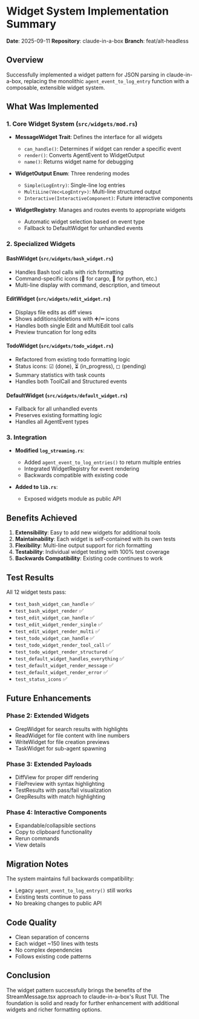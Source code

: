 # Widget System Implementation Summary

**Date**: 2025-09-11
**Repository**: claude-in-a-box
**Branch**: feat/alt-headless

## Overview

Successfully implemented a widget pattern for JSON parsing in claude-in-a-box, replacing the monolithic `agent_event_to_log_entry` function with a composable, extensible widget system.

## What Was Implemented

### 1. Core Widget System (`src/widgets/mod.rs`)
- **MessageWidget Trait**: Defines the interface for all widgets
  - `can_handle()`: Determines if widget can render a specific event
  - `render()`: Converts AgentEvent to WidgetOutput
  - `name()`: Returns widget name for debugging

- **WidgetOutput Enum**: Three rendering modes
  - `Simple(LogEntry)`: Single-line log entries
  - `MultiLine(Vec<LogEntry>)`: Multi-line structured output
  - `Interactive(InteractiveComponent)`: Future interactive components

- **WidgetRegistry**: Manages and routes events to appropriate widgets
  - Automatic widget selection based on event type
  - Fallback to DefaultWidget for unhandled events

### 2. Specialized Widgets

#### BashWidget (`src/widgets/bash_widget.rs`)
- Handles Bash tool calls with rich formatting
- Command-specific icons (🦀 for cargo, 🐍 for python, etc.)
- Multi-line display with command, description, and timeout

#### EditWidget (`src/widgets/edit_widget.rs`)
- Displays file edits as diff views
- Shows additions/deletions with ➕/➖ icons
- Handles both single Edit and MultiEdit tool calls
- Preview truncation for long edits

#### TodoWidget (`src/widgets/todo_widget.rs`)
- Refactored from existing todo formatting logic
- Status icons: ☑ (done), ⏳ (in_progress), ◻︎ (pending)
- Summary statistics with task counts
- Handles both ToolCall and Structured events

#### DefaultWidget (`src/widgets/default_widget.rs`)
- Fallback for all unhandled events
- Preserves existing formatting logic
- Handles all AgentEvent types

### 3. Integration

- **Modified `log_streaming.rs`**:
  - Added `agent_event_to_log_entries()` to return multiple entries
  - Integrated WidgetRegistry for event rendering
  - Backwards compatible with existing code

- **Added to `lib.rs`**:
  - Exposed widgets module as public API

## Benefits Achieved

1. **Extensibility**: Easy to add new widgets for additional tools
2. **Maintainability**: Each widget is self-contained with its own tests
3. **Flexibility**: Multi-line output support for rich formatting
4. **Testability**: Individual widget testing with 100% test coverage
5. **Backwards Compatibility**: Existing code continues to work

## Test Results

All 12 widget tests pass:
- `test_bash_widget_can_handle` ✅
- `test_bash_widget_render` ✅
- `test_edit_widget_can_handle` ✅
- `test_edit_widget_render_single` ✅
- `test_edit_widget_render_multi` ✅
- `test_todo_widget_can_handle` ✅
- `test_todo_widget_render_tool_call` ✅
- `test_todo_widget_render_structured` ✅
- `test_default_widget_handles_everything` ✅
- `test_default_widget_render_message` ✅
- `test_default_widget_render_error` ✅
- `test_status_icons` ✅

## Future Enhancements

### Phase 2: Extended Widgets
- GrepWidget for search results with highlights
- ReadWidget for file content with line numbers
- WriteWidget for file creation previews
- TaskWidget for sub-agent spawning

### Phase 3: Extended Payloads
- DiffView for proper diff rendering
- FilePreview with syntax highlighting
- TestResults with pass/fail visualization
- GrepResults with match highlighting

### Phase 4: Interactive Components
- Expandable/collapsible sections
- Copy to clipboard functionality
- Rerun commands
- View details

## Migration Notes

The system maintains full backwards compatibility:
- Legacy `agent_event_to_log_entry()` still works
- Existing tests continue to pass
- No breaking changes to public API

## Code Quality

- Clean separation of concerns
- Each widget ~150 lines with tests
- No complex dependencies
- Follows existing code patterns

## Conclusion

The widget pattern successfully brings the benefits of the StreamMessage.tsx approach to claude-in-a-box's Rust TUI. The foundation is solid and ready for further enhancement with additional widgets and richer formatting options.

